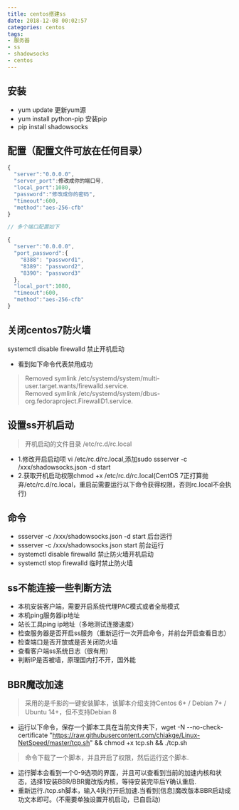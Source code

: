 ```yaml
---
title: centos搭建ss
date: 2018-12-08 00:02:57
categories: centos
tags: 
- 服务器
- ss
- shadowsocks
- centos
---
```


## 安装
* yum update 更新yum源
* yum install python-pip 安装pip
* pip install shadowsocks

## 配置（配置文件可放在任何目录）
```javascript
{
  "server":"0.0.0.0",
  "server_port":修改成你的端口号,
  "local_port":1080,
  "password":"修改成你的密码",
  "timeout":600,
  "method":"aes-256-cfb"
}

// 多个端口配置如下

{
  "server":"0.0.0.0",
  "port_password":{
    "8388": "password1",
    "8389": "password2",
    "8390": "password3"
  },
  "local_port":1080,
  "timeout":600,
  "method":"aes-256-cfb"
}
```

## 关闭centos7防火墙
systemctl disable firewalld 禁止开机启动
* 看到如下命令代表禁用成功
> Removed symlink /etc/systemd/system/multi-user.target.wants/firewalld.service.  
> Removed symlink /etc/systemd/system/dbus-org.fedoraproject.FirewallD1.service.  

## 设置ss开机启动
> 开机启动的文件目录 /etc/rc.d/rc.local
* 1.修改开启启动项 vi /etc/rc.d/rc.local,添加sudo ssserver -c /xxx/shadowsocks.json -d start
* 2.获取开机启动权限chmod +x /etc/rc.d/rc.local(CentOS 7正打算抛弃/etc/rc.d/rc.local，重启前需要运行以下命令获得权限，否则rc.local不会执行)

## 命令
* ssserver -c /xxx/shadowsocks.json -d start 后台运行
* ssserver -c /xxx/shadowsocks.json start 前台运行
* systemctl disable firewalld 禁止防火墙开机启动
* systemctl stop firewalld 临时禁止防火墙

## ss不能连接一些判断方法
* 本机安装客户端，需要开启系统代理PAC模式或者全局模式
* 本机ping服务器ip地址
* 站长工具ping ip地址（多地测试连接速度）
* 检查服务器是否开启ss服务（重新运行一次开启命令，并前台开启查看日志）
* 检查端口是否开放或是否关闭防火墙
* 查看客户端ss系统日志（很有用）
* 判断IP是否被墙，原理国内打不开，国外能

## BBR魔改加速
> 采用的是千影的一键安装脚本，该脚本介绍支持Centos 6+ / Debian 7+ / Ubuntu 14+，但不支持Debian 8  
* 运行以下命令，保存一个脚本工具在当前文件夹下，wget -N --no-check-certificate "https://raw.githubusercontent.com/chiakge/Linux-NetSpeed/master/tcp.sh" && chmod +x tcp.sh && ./tcp.sh
> 命令下载了一个脚本，并且开启了权限，然后运行这个脚本.  
* 运行脚本会看到一个0-9选项的界面，并且可以查看到当前的加速内核和状态，选择1安装BBR/BBR魔改版内核，等待安装完毕后Y确认重启.
* 重新运行./tcp.sh脚本，输入4执行开启加速.当看到[信息]魔改版本BBR启动成功文本即可。（不需要单独设置开机启动，已自启动）

